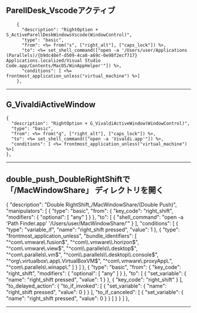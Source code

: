 ## ParellDesk_Vscodeアクティブ

        {
          "description": "RightOption + S_ActiveParellDeskWindowsVscode(WindowControl)",
          "type": "basic",
          "from": <%= from("s", ["right_alt"], ["caps_lock"]) %>,
          "to": <%= set_shell_command(["open -a '/Users/user/Applications (Parallels)/{b9dc48ef-d509-4ca8-a69c-0e98f2ecf717} Applications.localized/Visual Studio Code.app/Contents/MacOS/WinAppHelper'"]) %>,
          "conditions": [ <%= frontmost_application_unless("virtual_machine") %>]
        },

---------------------
## G_VivaldiActiveWindow

    {
      "description": "RightOption + G_VivaldiActiveWindow(WindowControl)",
      "type": "basic",
      "from": <%= from("g", ["right_alt"], ["caps_lock"]) %>,
      "to": <%= set_shell_command(["open -a 'Vivaldi.app'"]) %>,
      "conditions": [ <%= frontmost_application_unless("virtual_machine") %>]
    },
---------------------
## double_push_DoubleRightShiftで「/MacWindowShare」 ディレクトリを開く

{
  "description": "Double RightShift_/MacWindowShare/(Double Push)",
  "manipulators": [
      {
          "type": "basic",
          "from": {
              "key_code": "right_shift",
              "modifiers": {
                  "optional": [
                      "any"
                  ]
              }
          },
          "to": [
              {
              "shell_command": "open -a 'Path Finder.app' '/Users/user/MacWindowShare/'"
              }
          ],
          "conditions": [
              {
                  "type": "variable_if",
                  "name": "right_shift pressed",
                  "value": 1
              },
              {
              "type": "frontmost_application_unless",
              "bundle_identifiers": [
                  "^com\\.vmware\\.fusion$",
                  "^com\\.vmware\\.horizon$",
                  "^com\\.vmware\\.view$",
                  "^com\\.parallels\\.desktop$",
                  "^com\\.parallels\\.vm$",
                  "^com\\.parallels\\.desktop\\.console$",
                  "^org\\.virtualbox\\.app\\.VirtualBoxVM$",
                  "^com\\.vmware\\.proxyApp\\.",
                  "^com\\.parallels\\.winapp\\."
              ]
              }
          ]
      },
      {
          "type": "basic",
          "from": {
              "key_code": "right_shift",
              "modifiers": {
                  "optional": [
                      "any"
                  ]
              }
          },
          "to": [
              {
                  "set_variable": {
                      "name": "right_shift pressed",
                      "value": 1
                  }
              },
              {
                  "key_code": "right_shift"
              }
          ],
          "to_delayed_action": {
              "to_if_invoked": [
                  {
                      "set_variable": {
                          "name": "right_shift pressed",
                          "value": 0
                      }
                  }
              ],
              "to_if_canceled": [
                  {
                      "set_variable": {
                          "name": "right_shift pressed",
                          "value": 0
                      }
                  }
              ]
          }
      }
  ]
},

---------------------
